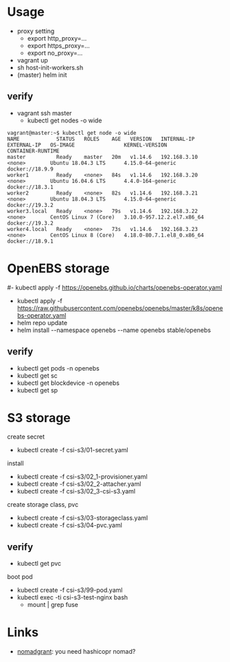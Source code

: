 # Usage

- proxy setting
  - export http_proxy=...
  - export https_proxy=...
  - export no_proxy=...
- vagrant up
- sh host-init-workers.sh
- (master) helm init

## verify

- vagrant ssh master
   - kubectl get nodes -o wide

```
vagrant@master:~$ kubectl get node -o wide
NAME            STATUS   ROLES    AGE   VERSION   INTERNAL-IP    EXTERNAL-IP   OS-IMAGE                KERNEL-VERSION               CONTAINER-RUNTIME
master          Ready    master   20m   v1.14.6   192.168.3.10   <none>        Ubuntu 18.04.3 LTS      4.15.0-64-generic            docker://18.9.9
worker1         Ready    <none>   84s   v1.14.6   192.168.3.20   <none>        Ubuntu 16.04.6 LTS      4.4.0-164-generic            docker://18.3.1
worker2         Ready    <none>   82s   v1.14.6   192.168.3.21   <none>        Ubuntu 18.04.3 LTS      4.15.0-64-generic            docker://19.3.2
worker3.local   Ready    <none>   79s   v1.14.6   192.168.3.22   <none>        CentOS Linux 7 (Core)   3.10.0-957.12.2.el7.x86_64   docker://19.3.2
worker4.local   Ready    <none>   73s   v1.14.6   192.168.3.23   <none>        CentOS Linux 8 (Core)   4.18.0-80.7.1.el8_0.x86_64   docker://18.9.1
```

# OpenEBS storage

#- kubectl apply -f https://openebs.github.io/charts/openebs-operator.yaml
- kubectl apply -f https://raw.githubusercontent.com/openebs/openebs/master/k8s/openebs-operator.yaml
- helm repo update
- helm install --namespace openebs --name openebs stable/openebs

## verify

- kubectl get pods -n openebs
- kubectl get sc
- kubectl get blockdevice -n openebs
- kubectl get sp

# S3 storage

create secret

- kubectl create -f csi-s3/01-secret.yaml

install

- kubectl create -f csi-s3/02_1-provisioner.yaml
- kubectl create -f csi-s3/02_2-attacher.yaml
- kubectl create -f csi-s3/02_3-csi-s3.yaml

create storage class, pvc
- kubectl create -f csi-s3/03-storageclass.yaml
- kubectl create -f csi-s3/04-pvc.yaml

## verify

- kubectl get pvc

boot pod

- kubectl create -f csi-s3/99-pod.yaml
- kubectl exec -ti csi-s3-test-nginx bash
  - mount | grep fuse

# Links

- [nomadgrant](https://github.com/wtnb75/nomadgrant): you need hashicopr nomad?
